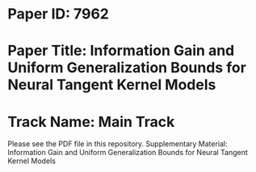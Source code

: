 # Paper ID: 7962
# Paper Title: Information Gain and Uniform Generalization Bounds for Neural Tangent Kernel Models
# Track Name: Main Track

Please see the PDF file in this repository. 
Supplementary Material: Information Gain and Uniform Generalization Bounds for Neural Tangent Kernel Models
